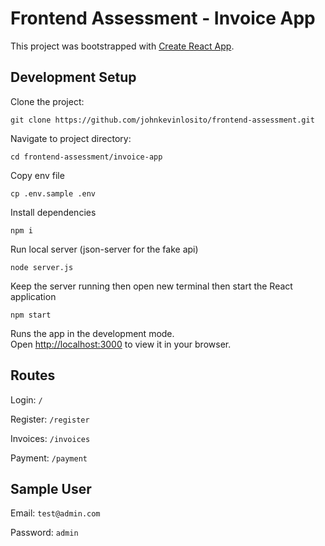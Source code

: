 # Frontend Assessment - Invoice App

This project was bootstrapped with [Create React App](https://github.com/facebook/create-react-app).

## Development Setup

Clone the project:

```
git clone https://github.com/johnkevinlosito/frontend-assessment.git
```

Navigate to project directory:

```
cd frontend-assessment/invoice-app
```

Copy env file

```
cp .env.sample .env
```

Install dependencies

```
npm i
```

Run local server (json-server for the fake api)

```
node server.js
```

Keep the server running then open new terminal then start the React application

```
npm start
```

Runs the app in the development mode.\
Open [http://localhost:3000](http://localhost:3000) to view it in your browser.

## Routes

Login: `/`

Register: `/register`

Invoices: `/invoices`

Payment: `/payment`

## Sample User

Email: `test@admin.com`

Password: `admin`

